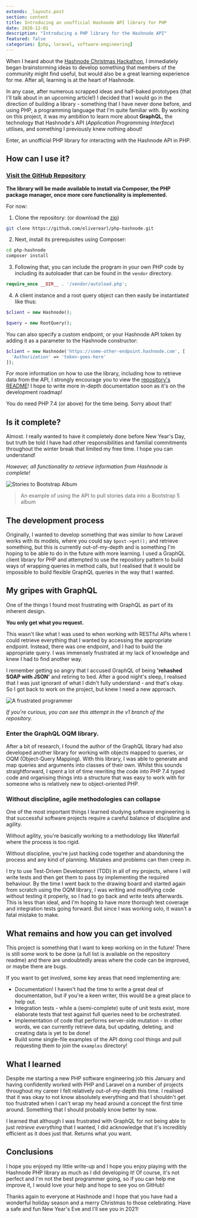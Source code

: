 ```yaml
---
extends: _layouts.post
section: content
title: Introducing an unofficial Hashnode API library for PHP
date: 2020-12-01
description: "Introducing a PHP library for the Hashnode API"
featured: false
categories: [php, laravel, software-engineering]
---
```


When I heard about the [Hashnode Christmas Hackathon](https://townhall.hashnode.com/hashnode-christmas-hackathon), I
immediately began brainstorming ideas to develop something that members of the community might find useful, but would 
also be a great learning experience for me. After all, learning is at the heart of Hashnode.

In any case, after numerous scrapped ideas and half-baked prototypes (that I'll talk about in an upcoming article!) 
I decided that I would go in the direction of building a library - something that I have never done before, and using
PHP, a programming language that I'm quite familiar with. By working on this project, it was my ambition to learn more
about **GraphQL**, the technology that Hashnode's API (_Application Programming Interface_) utilises, and something 
I previously knew nothing about!

Enter, an unofficial PHP library for interacting with the Hashnode API in PHP.

## How can I use it?

### [Visit the GitHub Repository](https://github.com/oliverearl/php-hashnode)

**The library will be made available to install via Composer, the PHP package manager, once more core functionality 
is implemented.**

For now:

1) Clone the repository: (or download the [zip](https://github.com/oliverearl/php-hashnode))

```bash
git clone https://github.com/oliverearl/php-hashnode.git
```

2) Next, install its prerequisites using Composer:

```bash
cd php-hashnode
composer install
```

3) Following that, you can include the program in your own PHP code by including its autoloader that can be found in 
the `vendor` directory.

```php
require_once __DIR__ . '/vendor/autoload.php';
```

4) A client instance and a root query object can then easily be instantiated like thus:

```php
$client = new Hashnode();

$query = new RootQuery();
```

You can also specify a custom endpoint, or your Hashnode API token by adding it as a parameter to the Hashnode 
constructor:

```php
$client = new Hashnode('https://some-other-endpoint.hashnode.com', [
  'Authorization' => 'token-goes-here'
]);
```

For more information on how to use the library, including how to retrieve data from the API, I strongly encourage you 
to view the [repository's README](https://github.com/oliverearl/php-hashnode)! I hope to write more in-depth 
documentation soon as it's on the development roadmap!

You do need PHP 7.4 (or above) for the time being. Sorry about that!

## Is it complete?

Almost. I really wanted to have it completely done before New Year's Day, but truth be told I have had other 
responsibilities and familial commitments throughout the winter break that limited my free time. I hope you can 
understand!

_However, all functionality to retrieve information from Hashnode is complete!_

![Stories to Bootstrap Album](/assets/img/posts/introducing-an-unofficial-hashnode-api-library-for-php/stories.jpeg)

> An example of using the API to pull stories data into a Bootstrap 5 album

## The development process

Originally, I wanted to develop something that was similar to how Laravel works with its models, where you could say
`$post->get();` and retrieve something, but this is currently out-of-my-depth and is something I'm hoping to be able to
do in the future with more learning. I used a GraphQL client library for PHP and attempted to use the repository pattern
to build ways of wrapping queries in method calls, but I realised that it would be impossible to build flexible GraphQL
queries in the way that I wanted.

## My gripes with GraphQL

One of the things I found most frustrating with GraphQL as part of its inherent design.

**You only get what you request.**

This wasn't like what I was used to when working with RESTful APIs where I could retrieve everything that I wanted by
accessing the appropriate endpoint. Instead, there was one endpoint, and I had to build the appropriate query. I was
immensely frustrated at my lack of knowledge and knew I had to find another way.

I remember getting so angry that I accused GraphQL of being **'rehashed SOAP with JSON'** and retiring to bed. After a 
good night's sleep, I realised that I was just ignorant of what I didn't fully understand - and that's okay. So I got
back to work on the project, but knew I need a new approach.

![A frustrated programmer](/assets/img/posts/introducing-an-unofficial-hashnode-api-library-for-php/frustrated.jpg)

_If you're curious, you can see this attempt in the v1 branch of the repository._

### Enter the GraphQL OQM library.

After a bit of research, I found the author of the GraphQL library had also developed another library for working with 
objects mapped to queries, or OQM (Object-Query Mapping). With this library, I was able to generate and map queries and 
arguments into classes of their own. Whilst this sounds straightforward, I spent a lot of time rewriting the code into 
PHP 7.4 typed code and organising things into a structure that was easy to work with for someone who is relatively new
to object-oriented PHP.

### Without discipline, agile methodologies can collapse

One of the most important things I learned studying software engineering is that successful software projects require 
a careful balance of discipline and agility.

Without agility, you're basically working to a methodology like Waterfall where the process is too rigid.

Without discipline, you're just hacking code together and abandoning the process and any kind of planning. Mistakes and 
problems can then creep in.

I try to use Test-Driven Development (TDD) in all of my projects, where I will write tests and then get them to pass by 
implementing the required behaviour. By the time I went back to the drawing board and started again from scratch using
the OQM library, I was writing and modifying code without testing it properly, so I had to go back and write tests 
afterwards. This is less than ideal, and I'm hoping to have more thorough test coverage and integration tests going
forward. But since I was working solo, it wasn't a fatal mistake to make.

## What remains and how you can get involved

This project is something that I want to keep working on in the future! There is still some work to be done (a full list
is available on the repository readme) and there are undoubtedly areas where the code can be improved, or maybe there 
are bugs.

If you want to get involved, some key areas that need implementing are:

- Documentation! I haven't had the time to write a great deal of documentation, but if you're a keen writer, this would
be a great place to help out.
- Integration tests - while a (semi-complete) suite of unit tests exist, more elaborate tests that test against full 
queries need to be orchestrated.
- Implementation of code that performs server-side mutation - in other words, we can currently retrieve data, but
updating, deleting, and creating data is yet to be done!
- Build some single-file examples of the API doing cool things and pull requesting them to join the `examples` directory!

## What I learned

Despite me starting a new PHP software engineering job this January and having confidently worked with PHP and Laravel 
on a number of projects throughout my career I felt relatively out-of-my-depth this time. I realised that it was okay 
to not know absolutely everything and that I shouldn't get too frustrated when I can't wrap my head around a concept the
first time around. Something that I should probably know better by now.

I learned that although I was frustrated with GraphQL for not being able to just _retrieve everything_ that I wanted,
I did acknowledge that it's incredibly efficient as it does just that. Returns what you want.

## Conclusions

I hope you enjoyed my little write-up and I hope you enjoy playing with the Hashnode PHP library as much as I did
developing it! Of course, it's not perfect and I'm not the best programmer going, so if you can help me improve it,
I would love your help and hope to see you on GitHub!

Thanks again to everyone at Hashnode and I hope that you have had a wonderful holiday season and a merry Christmas to 
those celebrating. Have a safe and fun New Year's Eve and I'll see you in 2021!
